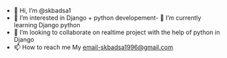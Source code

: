 - 👋 Hi, I’m @skbadsa1
- 👀 I’m interested in Django + python
 developement- 🌱 I’m currently learning Django python 
- 💞️ I’m looking to collaborate on realtime project with the help of python in  Django 
- 📫 How to reach me My email-skbadsa1996@gmail.com

<!---
skbadsa1/skbadsa1 is a ✨ special ✨ repository because its `README.md` (this file) appears on your GitHub profile.
You can click the Preview link to take a look at your changes.
--->
